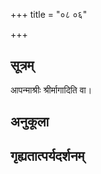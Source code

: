 +++
title = "०८ ०६"

+++
## सूत्रम्
आपन्माश्रीः श्रीर्मागादिति वा।
## अनुकूला

## गृह्यतात्पर्यदर्शनम्

